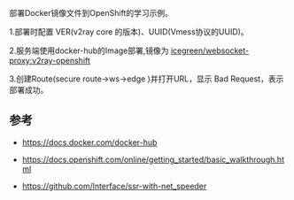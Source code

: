 部署Docker镜像文件到OpenShift的学习示例。

1.部署时配置 VER(v2ray core 的版本)、UUID(Vmess协议的UUID)。

2.服务端使用docker-hub的Image部署,镜像为 [icegreen/websocket-proxy:v2ray-openshift](https://hub.docker.com/r/icegreen/websocket-proxy) 

3.创建Route(secure route->ws->edge )并打开URL，显示 Bad Request，表示部署成功。

## 参考
 
* https://docs.docker.com/docker-hub

* https://docs.openshift.com/online/getting_started/basic_walkthrough.html

* https://github.com/lnterface/ssr-with-net_speeder